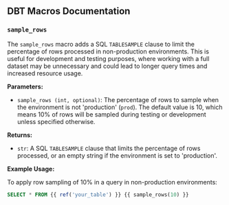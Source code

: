 ## DBT Macros Documentation

### `sample_rows`

The `sample_rows` macro adds a SQL `TABLESAMPLE` clause to limit the percentage of rows processed in non-production environments. This is useful for development and testing purposes, where working with a full dataset may be unnecessary and could lead to longer query times and increased resource usage.

**Parameters:**

- `sample_rows (int, optional)`: The percentage of rows to sample when the environment is not 'production' (`prod`). The default value is 10, which means 10% of rows will be sampled during testing or development unless specified otherwise.

**Returns:**

- `str`: A SQL `TABLESAMPLE` clause that limits the percentage of rows processed, or an empty string if the environment is set to 'production'.

**Example Usage:**

To apply row sampling of 10% in a query in non-production environments:

```sql
SELECT * FROM {{ ref('your_table') }} {{ sample_rows(10) }}
```
